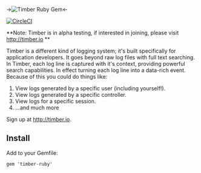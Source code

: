 ->![Timber Ruby Gem](http://res.cloudinary.com/timber/image/upload/c_scale,w_364/v1464712828/Screenshot_2016-05-30_10.47.32_ppmrxw.png)<-

[![CircleCI](https://circleci.com/gh/timberio/timber-ruby/tree/master.svg?style=svg)](https://circleci.com/gh/timberio/timber-ruby/tree/master)

**Note: Timber is in alpha testing, if interested in joining, please visit http://timber.io **

Timber is a different kind of logging system; it's built specifically for application developers. It goes beyond raw log files with full text searching. In Timber, each log line is captured with it's context, providing powerful search capabilities. In effect turning each log line into a data-rich event. Because of this you could do things like:

1. View logs generated by a specific user (including yourself!).
2. View logs generated by a specific controller.
3. View logs for a specific session.
4. ...and much more

Sign up at http://timber.io.


## Install

Add to your Gemfile:

```
gem 'timber-ruby'
```
